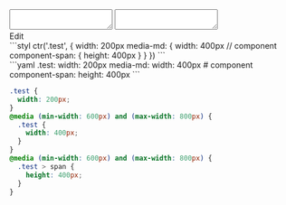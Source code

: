 <div data-size="290" class="code-cont" data-example="component">
    <div class="code">
        <div class="code-wrap">
            <textarea id="stylus"></textarea>
            <textarea id="css"></textarea>
            <div class="edit-code">
                <span>Edit</span>
            </div>
        </div>
    </div>
</div>


<div data-size="290" data-examples="stylus"></div>
```styl
ctr('.test', {
  width: 200px
  media-md: {
    width: 400px
    // component
    component-span: {
      height: 400px
    }
  }
})
```

<div data-size="290" data-examples="yaml"></div>
```yaml
.test:
  width: 200px
  media-md:
    width: 400px
    # component
    component-span:
      height: 400px
```

```css
.test {
  width: 200px;
}
@media (min-width: 600px) and (max-width: 800px) {
  .test {
    width: 400px;
  }
}
@media (min-width: 600px) and (max-width: 800px) {
  .test > span {
    height: 400px;
  }
}
```
<div class="cf"></div>
